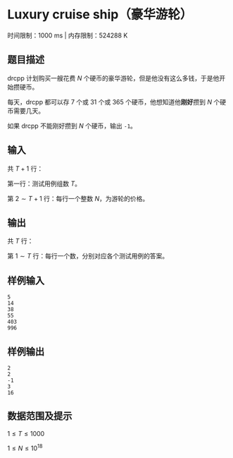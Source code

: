 # Luxury cruise ship（豪华游轮）

时间限制：1000 ms | 内存限制：524288 K

## 题目描述

drcpp 计划购买一艘花费 $N$ 个硬币的豪华游轮，但是他没有这么多钱，于是他开始攒硬币。

每天，drcpp 都可以存 $7$ 个或 $31$ 个或 $365$ 个硬币，他想知道他**刚好**攒到 $N$ 个硬币需要几天。

如果 drcpp 不能刚好攒到 $N$ 个硬币，输出 `-1`。

## 输入

共 $T+1$ 行：

第一行：测试用例组数 $T$。

第 $2 \sim T+1$ 行：每行一个整数 $N$，为游轮的价格。

## 输出

共 $T$ 行：

第 $1 \sim T$ 行：每行一个数，分别对应各个测试用例的答案。

## 样例输入

```
5
14
38
55
403
996
```

## 样例输出

```
2
2
-1
3
16
```

## 数据范围及提示

$1 \leq T \leq 1000$

$1 \leq N \leq 10^{18}$